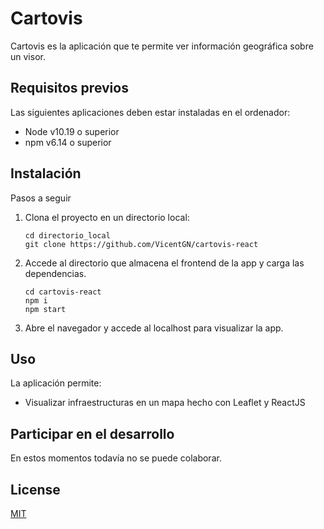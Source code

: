 # Cartovis

Cartovis es la aplicación que te permite ver información geográfica sobre un visor.

## Requisitos previos
Las siguientes aplicaciones deben estar instaladas en el ordenador:
  - Node v10.19 o superior
  - npm v6.14 o superior

## Instalación

Pasos a seguir

  1. Clona el proyecto en un directorio local:
   
     ```
     cd directorio_local
     git clone https://github.com/VicentGN/cartovis-react
     ``` 
  2. Accede al directorio que almacena el frontend de la app y carga las dependencias.
      ```
      cd cartovis-react
      npm i 
      npm start
      ```

  3. Abre el navegador y accede al localhost para visualizar la app.


## Uso

La aplicación permite:
  - Visualizar infraestructuras en un mapa hecho con Leaflet y ReactJS
  
## Participar en el desarrollo
En estos momentos todavía no se puede colaborar.

## License
[MIT](https://choosealicense.com/licenses/mit/)